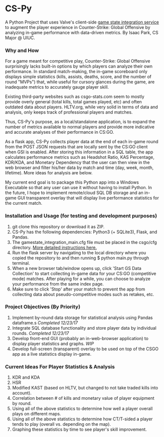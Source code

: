 # CS-Py
A Python Project that uses Valve's client-side [game state integration service](https://developer.valvesoftware.com/wiki/Counter-Strike:_Global_Offensive_Game_State_Integration) to augment the player experience in Counter-Strike: Global Offensive by analyzing in-game performance with data-driven metrics. By Isaac Park, CS Major @ UIUC.

### Why and How
For a game meant for competitive play, Counter-Strike: Global Offensive surprisingly lacks built-in options by which players can analyze their own performance. In standard match-making, the in-game scoreboard only displays simple statistics (kills, assists, deaths, score, and the number of round "MVPs") that, while useful for cursory glances during the game, are inadequate metrics to accurately gauge player skill. 

Existing third-party websites such as csgo-stats.com seem to mostly provide overly general (total kills, total games played, etc) and often outdated data about players. HLTV.org, while very solid in terms of data and analysis, only keeps track of professional players and matches. 

Thus, CS-Py's purpose, as a local/standalone application, is to expand the number of metrics available to normal players and provide more indicative and accurate analyses of their performance in CS:GO.

As a flask app, CS-Py collects player data at the end of each in-game round from the POST JSON requests that are locally sent by the CS:GO client when GSI is enabled. After storing this information in a SQL table, the app calculates performance metrics such as Headshot Ratio, KAS Percentage, KDR/KDA, and Monetary Dependency that the user can then view in the web browser and filter his/her data by match and time (day, week, month, lifetime). More ideas for analysis are below.

My current end goal is to package this Python app into a Windows Executable so that any user can use it without having to install Python. In the future, I hope to implement remote/cloud SQL DB storage and an in-game GUI transparent overlay that will display live performance statistics for the current match.

### Installation and Usage (for testing and development purposes)
1. git clone this repository or download it as ZIP.
2. CS-Py has the following dependencies: Python3 (+ SQLite3), Flask, and Pandas.
3. The gamestate_integration_main.cfg file must be placed in the csgo/cfg directory. [More detailed instructions here.](https://developer.valvesoftware.com/wiki/Counter-Strike:_Global_Offensive_Game_State_Integration#Locating_CS:GO_Install_Directory)
4. Run the flask server by navigating to the local directory where you copied the repository to and then running $ python main.py through terminal.
5. When a new browser tab/window opens up, click 'Start GS Data Collection' to start collecting in-game data for your CS:GO (competitive mode) matches. After playing for a while, you can choose to analyze your performance from the same index page.
6. Make sure to click 'Stop' after your match to prevent the app from collecting data about pseudo-competitive modes such as retakes, etc.

### Project Objectives (By Priority)
1. Implement by-round data storage for statistical analysis using Pandas dataframe.s *Completed 12/23/17*
2. Integrate SQL database functionality and store player data by individual rounds. *Completed 12/23/17*
4. Develop front-end GUI (probably an in-web-browser application) to display player statistics and graphs. *WIP*
4. Develop full-screen (transparent) overlay to be used on top of the CSGO app as a live statistics display in-game.

### Current Ideas For Player Statistics & Analysis
1. KDR and KDA
2. HSR
3. Modified KAST (based on HLTV, but changed to not take traded kills into account).
4. Correlation between # of kills and monetary value of player equipment by round.
5. Using all of the above statistics to determine how well a player overall plays on different maps.
6. Using all of the above statistics to determine how CT/T-sided a player tends to play (overall vs. depending on the map).
7. Graphing these statistics by time to see player's skill improvement. 
